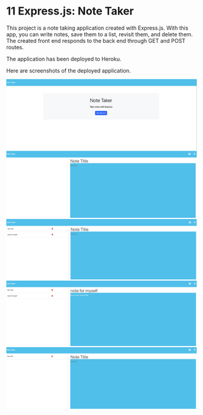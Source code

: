 # 11 Express.js: Note Taker

This project is a note taking application created with Express.js. With this app, you can write notes, save them to a list, revisit them, and delete them. 
The created front end responds to the back end through GET and POST routes.

The application has been deployed to Heroku. 

Here are screenshots of the deployed application. 

![The app homepage](./images/1.png)
![The note taking page to input notes](./images/2.png)
![The note input and saved](./images/3.png)
![The note revisited after it is saved to the list](./images/4.png)
![The page after the note has been deleted](./images/5.png)